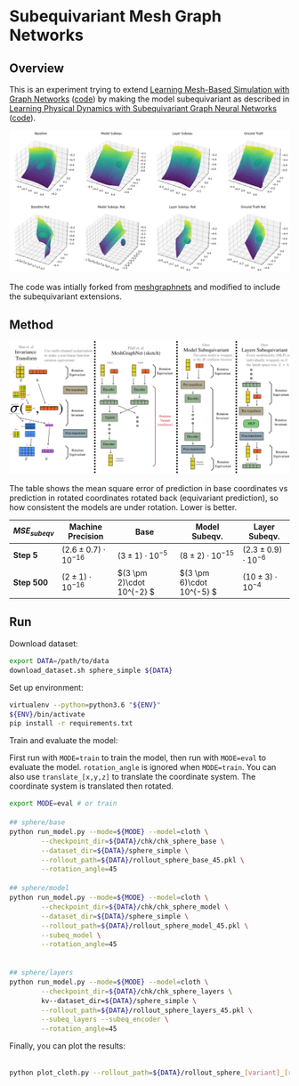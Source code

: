 # Subequivariant Mesh Graph Networks

## Overview

This is an experiment trying to extend [Learning Mesh-Based Simulation with Graph Networks](https://arxiv.org/abs/2010.03409) ([code](https://github.com/google-deepmind/deepmind-research/tree/master/meshgraphnets)) by making the model subequivariant as described in [Learning Physical Dynamics with Subequivariant Graph Neural Networks](https://arxiv.org/abs/2210.06876) ([code](https://github.com/hanjq17/SGNN)). 


![figure](images/figure.png)

The code was intially forked from [meshgraphnets](https://arxiv.org/abs/2010.03409) and modified to include the subequivariant extensions.

## Method

![method](images/method_illustration.png)

The table shows the mean square error of prediction in base coordinates vs prediction in rotated coordinates rotated back (equivariant prediction), so how consistent the models are under rotation. Lower is better. 


| **$MSE_{subeqv}$** | **Machine Precision**              | **Base**                  | **Model Subeqv.**          | **Layer Subeqv.**            |
|----------------------------|-------------------------------|---------------------------|----------------------------|------------------------------|
| **Step 5**                 | $(2.6 \pm 0.7)\cdot 10^{-16}$ | $(3 \pm 1)\cdot 10^{-5}$  | $(8 \pm 2)\cdot 10^{-15}$  | $(2.3 \pm 0.9)\cdot 10^{-6}$ |
| **Step 500**               | $(2 \pm 1)\cdot 10^{-16}$     | $(3 \pm 2)\cdot 10^{-2} $ | $(3 \pm 6)\cdot 10^{-5} $ | $(10 \pm 3)\cdot 10^{-4}$   |

## Run 

Download dataset:

```sh
export DATA=/path/to/data
download_dataset.sh sphere_simple ${DATA}
```

Set up environment:

```sh
virtualenv --python=python3.6 "${ENV}"
${ENV}/bin/activate
pip install -r requirements.txt
```

Train and evaluate the model:

First run with `MODE=train` to train the model, then run with `MODE=eval` to evaluate the model. `rotation_angle` is ignored when `MODE=train`. You can also use `translate_[x,y,z]` to translate the coordinate system. The coordinate system is translated then rotated. 

```sh
export MODE=eval # or train

## sphere/base
python run_model.py --mode=${MODE} --model=cloth \
        --checkpoint_dir=${DATA}/chk/chk_sphere_base \
        --dataset_dir=${DATA}/sphere_simple \
        --rollout_path=${DATA}/rollout_sphere_base_45.pkl \
        --rotation_angle=45

## sphere/model
python run_model.py --mode=${MODE} --model=cloth \
        --checkpoint_dir=${DATA}/chk/chk_sphere_model \
        --dataset_dir=${DATA}/sphere_simple \
        --rollout_path=${DATA}/rollout_sphere_model_45.pkl \
        --subeq_model \
        --rotation_angle=45


## sphere/layers
python run_model.py --mode=${MODE} --model=cloth \
        --checkpoint_dir=${DATA}/chk/chk_sphere_layers \
        kv--dataset_dir=${DATA}/sphere_simple \
        --rollout_path=${DATA}/rollout_sphere_layers_45.pkl \
        --subeq_layers --subeq_encoder \
        --rotation_angle=45
```

Finally, you can plot the results:

```sh

python plot_cloth.py --rollout_path=${DATA}/rollout_sphere_[variant]_[rot_angle].pkl
```
